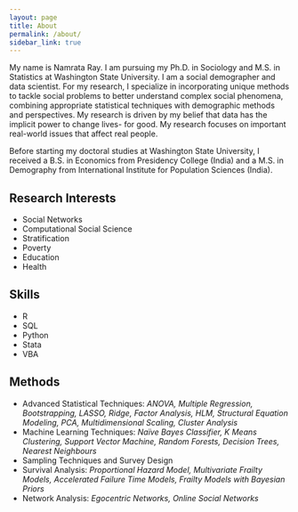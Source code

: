 ```yaml
---
layout: page
title: About
permalink: /about/
sidebar_link: true
---
```


My name is Namrata Ray. I am pursuing my Ph.D. in Sociology and M.S. in Statistics at Washington State University. I am a social demographer and data scientist. For my research, I specialize in incorporating unique methods to tackle social problems to better understand complex social phenomena, combining appropriate statistical techniques with demographic methods and perspectives. My research is driven by my belief that data has the implicit power to change lives- for good. My research focuses on important real-world issues that affect real people. 

Before starting my doctoral studies at Washington State University, I received a B.S. in Economics from Presidency College (India) and a M.S. in Demography from International Institute for Population Sciences (India).


## Research Interests

* Social Networks
* Computational Social Science
* Stratification
* Poverty 
* Education
* Health

## Skills

* R
* SQL
* Python
* Stata
* VBA


## Methods

* Advanced Statistical Techniques: *ANOVA, Multiple Regression, Bootstrapping, LASSO, Ridge, Factor Analysis, HLM, Structural Equation Modeling, PCA, Multidimensional Scaling, Cluster Analysis*
* Machine Learning Techniques: *Naïve Bayes Classifier, K Means Clustering, Support Vector Machine, Random Forests, Decision Trees,  Nearest Neighbours*
* Sampling Techniques and Survey Design
* Survival Analysis: *Proportional Hazard Model, Multivariate Frailty Models, Accelerated Failure Time Models, Frailty Models with Bayesian Priors*
* Network Analysis: *Egocentric Networks, Online Social Networks*


